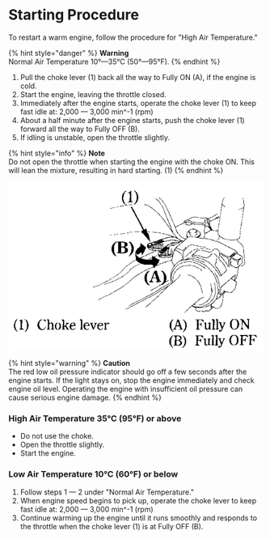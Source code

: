 # Starting Procedure

To restart a warm engine, follow the procedure for "High Air Temperature."

{% hint style="danger" %}
**Warning**  
Normal Air Temperature 10°—35°C \(50°—95°F\).
{% endhint %}

1. Pull the choke lever \(1\) back all the way to Fully ON \(A\), if the engine is cold.
2. Start the engine, leaving the throttle closed.
3. Immediately after the engine starts, operate the choke lever \(1\) to keep fast idle at: 2,000 — 3,000 min^-1 \(rpm\)
4. About a half minute after the engine starts, push the choke lever \(1\) forward all the way to Fully OFF \(B\).
5. If idling is unstable, open the throttle slightly.

{% hint style="info" %}
**Note**  
Do not open the throttle when starting the engine with the choke ON. This will lean the mixture, resulting in hard starting. \(1\)
{% endhint %}

![](../../.gitbook/assets/owners-025.png)

{% hint style="warning" %}
**Caution**  
The red low oil pressure indicator should go off a few seconds after the engine starts. If the light stays on, stop the engine immediately and check engine oil level. Operating the engine with insufficient oil pressure can cause serious engine damage.
{% endhint %}

### High Air Temperature 35°C \(95°F\) or above

* Do not use the choke.
* Open the throttle slightly.
* Start the engine.

### Low Air Temperature 10°C \(60°F\) or below

1. Follow steps 1 —  2 under "Normal Air Temperature."
2. When engine speed begins to pick up, operate the choke lever to keep fast idle at: 2,000 — 3,000 min^-1 \(rpm\)
3. Continue warming up the engine until it runs smoothly and responds to the throttle when the choke lever \(1\) is at Fully OFF \(B\).

